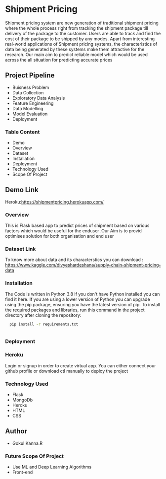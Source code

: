 
# Shipment Pricing 
                
Shipment pricing system are new generation of traditional shipment pricing where the whole process right from tracking the shipment package till delivery of the package to the customer. Users are able to track and find the cost of their package to be shipped by any modes. Apart from interesting real-world applications of Shipment pricing systems, the characteristics of data being generated by these systems make them attractive for the research. Our main aim to predict reliable model which would be used across the all situation for predicting accurate prices


## Project Pipeline

- Buisness Problem
- Data Collection
- Exploratory Data Analysis
- Feature Engineering
- Data Modelling
- Model Evaluation
- Deployment

### Table Content 
- Demo
- Overview
- Dataset
- Installation
- Deployment
- Technology Used
- Scope Of Project

  
## Demo Link

  Heroku:https://shipmentpricing.herokuapp.com/ 

### Overview
This is Flask based app to predict prices of shipment based on various factors  which would be 
useful for the enduser .Our Aim is to provid optimises solution for both organisation and end user

### Dataset Link
To know more about data and its characterstics you can download :
https://www.kaggle.com/divyeshardeshana/supply-chain-shipment-pricing-data
### Installation
The Code is written in Python 3.8 If you don't have Python installed you can find it here. If you are using a lower version of Python you can upgrade using the pip package, ensuring you have the latest version of pip. To install the required packages and libraries, run this command in the project directory after cloning the repository:

```bash
  pip install -r requirements.txt
  
```
### Deployment
### Heroku
Login or signup in order to create virtual app. You can either connect your github profile or download ctl manually to deploy the project    

### Technology Used
- Flask
- MongoDb
- Heroku
- HTML
- CSS
## Author

- Gokul Kanna.R

### Future Scope Of Project
- Use ML and Deep Learning Algorithms
- Front-end
